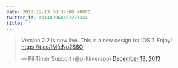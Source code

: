 ```yaml
---
date: 2013-12-13 08:37:08 +0000
twitter_id: 411489968457273344
title: ''
---
```


<blockquote class="twitter-tweet"><p lang="en" dir="ltr">Version 2.2 is now live. This is a new design for iOS 7. Enjoy! <a href="https://t.co/IMfeNp2S6O">https://t.co/IMfeNp2S6O</a></p>&mdash; PillTimer Support (@pilltimerapp) <a href="https://twitter.com/pilltimerapp/status/411478345021661185?ref_src=twsrc%5Etfw">December 13, 2013</a></blockquote>
<script async src="https://platform.twitter.com/widgets.js" charset="utf-8"></script>
